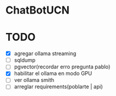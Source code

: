 # ChatBotUCN

# TODO

- [x] agregar ollama streaming
- [ ] sqldump
- [ ] pgvector(recordar erro pregunta pablo)
- [x] habilitar el ollama en modo GPU
- [ ] ver ollama smith
- [ ] arreglar requirements(poblarte | api)
